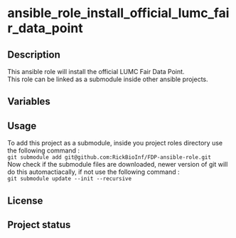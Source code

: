 # ansible_role_install_official_lumc_fair_data_point

## Description
This ansible role will install the official LUMC Fair Data Point.    
This role can be linked as a submodule inside other ansible projects.  

## Variables

## Usage
To add this project as a submodule, inside you project roles directory use the following command :  
`git submodule add git@github.com:RickBioInf/FDP-ansible-role.git`  
Now check if the submodule files are downloaded, newer version of git will do this automactiacally, if not use the following command :  
`git submodule update --init --recursive`


## License

## Project status
